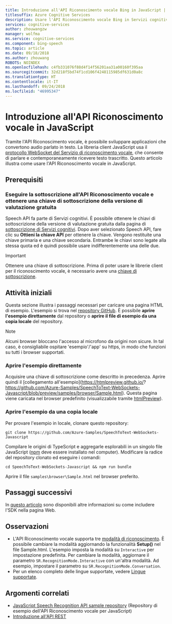 ```yaml
---
title: Introduzione all'API Riconoscimento vocale Bing in JavaScript | Microsoft Docs
titlesuffix: Azure Cognitive Services
description: Usare l'API Riconoscimento vocale Bing in Servizi cognitivi per sviluppare applicazioni per la conversione continua di audio parlato in testo.
services: cognitive-services
author: zhouwangzw
manager: wolfma
ms.service: cognitive-services
ms.component: bing-speech
ms.topic: article
ms.date: 09/18/2018
ms.author: zhouwang
ROBOTS: NOINDEX
ms.openlocfilehash: c4fb331076f88d4f14f56201aa31a00160f395aa
ms.sourcegitcommit: 32d218f5bd74f1cd106f4248115985df631d0a8c
ms.translationtype: HT
ms.contentlocale: it-IT
ms.lasthandoff: 09/24/2018
ms.locfileid: "46995347"
---
```

# <a name="get-started-with-the-speech-recognition-api-in-javascript"></a>Introduzione all'API Riconoscimento vocale in JavaScript

Tramite l'API Riconoscimento vocale, è possibile sviluppare applicazioni che convertono audio parlato in testo. La libreria client JavaScript usa il [protocollo WebSocket del Servizio di riconoscimento vocale](../API-Reference-REST/websocketprotocol.md), che consente di parlare e contemporaneamente ricevere testo trascritto. Questo articolo illustra come usare l'API Riconoscimento vocale in JavaScript.

## <a name="prerequisites"></a>Prerequisiti

### <a name="subscribe-to-the-speech-recognition-api-and-get-a-free-trial-subscription-key"></a>Eseguire la sottoscrizione all'API Riconoscimento vocale e ottenere una chiave di sottoscrizione della versione di valutazione gratuita

Speech API fa parte di Servizi cognitivi. È possibile ottenere le chiavi di sottoscrizione della versione di valutazione gratuita dalla pagina di [sottoscrizione di Servizi cognitivi](https://azure.microsoft.com/try/cognitive-services/). Dopo aver selezionato Speech API, fare clic su **Ottieni la chiave API** per ottenere la chiave. Vengono restituite una chiave primaria e una chiave secondaria. Entrambe le chiavi sono legate alla stessa quota ed è quindi possibile usare indifferentemente una delle due.

> [!IMPORTANT]
> Ottenere una chiave di sottoscrizione. Prima di poter usare le librerie client per il riconoscimento vocale, è necessario avere una [chiave di sottoscrizione](https://azure.microsoft.com/try/cognitive-services/).

## <a name="get-started"></a>Attività iniziali

Questa sezione illustra i passaggi necessari per caricare una pagina HTML di esempio. L'esempio si trova nel [repository GitHub](https://github.com/Azure-Samples/SpeechToText-WebSockets-Javascript). È possibile **aprire l'esempio direttamente** dal repository o **aprire il file di esempio da una copia locale** del repository. 

> [!NOTE]
> Alcuni browser bloccano l'accesso al microfono da origini non sicure. In tal caso, è consigliabile ospitare 'esempio'/'app' su https, in modo che funzioni su tutti i browser supportati. 

### <a name="open-the-sample-directly"></a>Aprire l'esempio direttamente

Acquisire una chiave di sottoscrizione come descritto in precedenza. Aprire quindi il [collegamento all'esempio](https://htmlpreview.github.io/? https://github.com/Azure-Samples/SpeechToText-WebSockets-Javascript/blob/preview/samples/browser/Sample.html). Questa pagina viene caricata nel browser predefinito (visualizzabile tramite [htmlPreview](https://github.com/htmlpreview/htmlpreview.github.com)).

### <a name="open-the-sample-from-a-local-copy"></a>Aprire l'esempio da una copia locale

Per provare l'esempio in locale, clonare questo repository:

```
git clone https://github.com/Azure-Samples/SpeechToText-WebSockets-Javascript
```

Compilare le origini di TypeScript e aggregarle esplorabili in un singolo file JavaScript ([npm](https://www.npmjs.com/) deve essere installato nel computer). Modificare la radice del repository clonato ed eseguire i comandi:

```
cd SpeechToText-WebSockets-Javascript && npm run bundle
```

Aprire il file `samples\browser\Sample.html` nel browser preferito.

## <a name="next-steps"></a>Passaggi successivi

In [questo articolo](https://github.com/Azure-Samples/SpeechToText-WebSockets-Javascript) sono disponibili altre informazioni su come includere l'SDK nella pagina Web.

## <a name="remarks"></a>Osservazioni

- L'API Riconoscimento vocale supporta tre [modalità di riconoscimento](../concepts.md#recognition-modes). È possibile cambiare la modalità aggiornando la funzionalità **Setup()** nel file Sample.html. L'esempio imposta la modalità su `Interactive` per impostazione predefinita. Per cambiare la modalità, aggiornare il parametro `SR.RecognitionMode.Interactive` con un'altra modalità. Ad esempio, impostare il parametro su `SR.RecognitionMode.Conversation`.
- Per un elenco completo delle lingue supportate, vedere [Lingue supportate](../API-Reference-REST/supportedlanguages.md).

## <a name="related-topics"></a>Argomenti correlati

- [JavaScript Speech Recognition API sample repository](https://github.com/Azure-Samples/SpeechToText-WebSockets-Javascript) (Repository di esempio dell'API Riconoscimento vocale per JavaScript)
- [Introduzione all'API REST](GetStartedREST.md)
